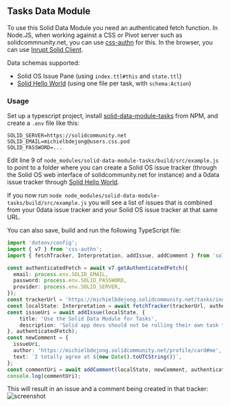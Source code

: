 ## Tasks Data Module

To use this Solid Data Module you need an authenticated fetch function. In Node.JS, when working against a CSS or Pivot server such as solidcommnunity.net, you can use [css-authn](https://www.npmjs.com/package/css-authn#usage) for this. In the browser, you can use [Inrupt Solid Client](https://docs.inrupt.com/developer-tools/javascript/client-libraries/authentication/).

Data schemas supported:
* Solid OS Issue Pane (using `index.ttl#this` and `state.ttl`)
* [Solid Hello World](https://hello.0data.app/solid/) (using one file per task, with `schema:Action`)

### Usage
Set up a typescript project, install [solid-data-module-tasks](https://www.npmjs.com/package/solid-data-module-tasks) from NPM, and create a `.env` file like this:
```env
SOLID_SERVER=https://solidcommunity.net
SOLID_EMAIL=michielbdejong@users.css.pod
SOLID_PASSWORD=...
```

Edit line 9 of `node_modules/solid-data-module-tasks/build/src/example.js` to point to a folder
where you can create a Solid OS issue tracker (through the Solid OS web interface of solidcommunity.net for instance) and a 0data issue tracker through [Solid Hello World](https://hello.0data.app/solid/).

If you now run `node node_modules/solid-data-module-tasks/build/src/example.js` you will see a list of issues that is combined from your 0data issue tracker and your Solid OS issue tracker at that same URL.

You can also save, build and run the following TypeScript file:
```ts
import 'dotenv/config';
import { v7 } from 'css-authn';
import { fetchTracker, Interpretation, addIssue, addComment } from 'solid-data-module-tasks';

const authenticatedFetch = await v7.getAuthenticatedFetch({
  email: process.env.SOLID_EMAIL,
  password: process.env.SOLID_PASSWORD,
  provider: process.env.SOLID_SERVER,
});
const trackerUrl = 'https://michielbdejong.solidcommunity.net/tasks/index.ttl#this';
const localState: Interpretation = await fetchTracker(trackerUrl, authenticatedFetch);
const issueUri = await addIssue(localState, {
    title: 'Use the Solid Data Module for Tasks',
    description: 'Solid app devs should not be rolling their own task tracker access code.',
}, authenticatedFetch);
const newComment = {
  issueUri,
  author: 'https://michielbdejong.solidcommunity.net/profile/card#me',
  text: `I totally agree at ${new Date().toUTCString()}`,
};
const commentUri = await addComment(localState, newComment, authenticatedFetch);
console.log(commentUri);
```

This will result in an issue and a comment being created in that tracker:
![screenshot](https://github.com/user-attachments/assets/8d0a1aef-94c8-4c41-848d-d21edfe5f116)
